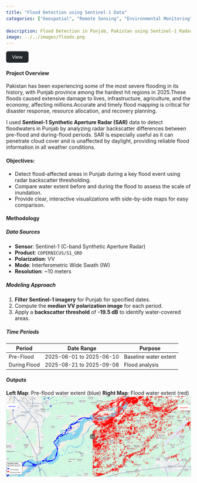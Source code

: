 ```yaml
---
title: "Flood Detection using Sentinel-1 Data"
categories: ["Geospatial", "Remote Sensing", "Environmental Monitoring"]

description: Flood Detection in Punjab, Pakistan using Sentinel-1 Radar Data and Google Earth Engine
image: ../../images/floods.png
---
```

<a href="https://mini-project-461919.projects.earthengine.app/view/pakistan-floods-2025" target="_blank">
  <button style="background-color:#24292e; color:white; padding:8px 16px; border:none; border-radius:5px; cursor:pointer;">
    View
  </button>
</a>



#### Project Overview

Pakistan has been experiencing some of the most severe flooding in its history, with Punjab province among the hardest hit regions in 2025.These floods caused extensive damage to lives, infrastructure, agriculture, and the economy, affecting millions.Accurate and timely flood mapping is critical for disaster response, resource allocation, and recovery planning.

I used **Sentinel-1 Synthetic Aperture Radar (SAR)** data to detect floodwaters in Punjab by analyzing radar backscatter differences between pre-flood and during-flood periods. SAR is especially useful as it can penetrate cloud cover and is unaffected by daylight, providing reliable flood information in all weather conditions.

#### Objectives:

- Detect flood-affected areas in Punjab during a key flood event using radar backscatter thresholding.
- Compare water extent before and during the flood to assess the scale of inundation.
- Provide clear, interactive visualizations with side-by-side maps for easy comparison.

#### Methodology
##### Data Sources
- **Sensor**: Sentinel-1 (C-band Synthetic Aperture Radar)  
- **Product**: `COPERNICUS/S1_GRD`  
- **Polarization**: VV  
- **Mode**: Interferometric Wide Swath (IW)  
- **Resolution**: ~10 meters  


##### Modeling Approach
1. **Filter Sentinel-1 imagery** for Punjab for specified dates.
2. Compute the **median VV polarization image** for each period.
3. Apply a **backscatter threshold** of **-19.5 dB** to identify water-covered areas.

##### Time Periods

| Period       | Date Range             | Purpose               |
|--------------|------------------------|------------------------|
| Pre-Flood    | 2025-06-01 to 2025-06-10 | Baseline water extent |
| During Flood | 2025-08-21 to 2025-09-08 | Flood analysis        |

#### Outputs

**Left Map**: Pre-flood water extent (blue)
**Right Map**: Flood water extent (red)
![Flood Map](../../images/Pak_floods.png)
